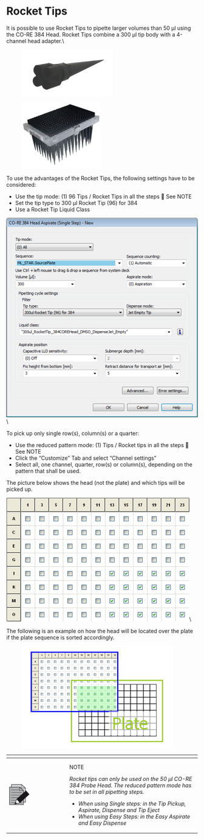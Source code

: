 # Rocket Tips

It is possible to use Rocket Tips to pipette larger volumes than 50 µl using the CO-RE 384 Head. Rocket Tips combine a 300 µl tip body with a 4-channel head adapter.\


<div>

<figure><img src="../../.gitbook/assets/image (16) (1) (1) (1) (1) (1) (1) (1).png" alt="" width="240"><figcaption></figcaption></figure>

 

<figure><img src="../../.gitbook/assets/image (17) (1) (1) (1) (1) (1) (1) (1).png" alt="" width="209"><figcaption></figcaption></figure>

</div>

To use the advantages of the Rocket Tips, the following settings have to be considered:

* Use the tip mode: (1) 96 Tips / Rocket Tips in all the steps  See NOTE
* Set the tip type to 300 µl Rocket Tip (96) for 384
* Use a Rocket Tip Liquid Class

![](<../../.gitbook/assets/image (18) (1) (1) (1) (1) (1) (1) (1).png>)\




To pick up only single row(s), column(s) or a quarter:

* Use the reduced pattern mode: (1) Tips / Rocket tips in all the steps  See NOTE
* Click the “Customize” Tab and select “Channel settings”
* Select all, one channel, quarter, row(s) or column(s), depending on the pattern that shall be used.

The picture below shows the head (not the plate) and which tips will be picked up.

![](<../../.gitbook/assets/image (19) (1) (1) (1) (1) (1) (1) (1).png>)\


The following is an example on how the head will be located over the plate if the plate sequence is sorted accordingly.

<figure><img src="../../.gitbook/assets/image (20) (1) (1) (1) (1) (1) (1) (1).png" alt=""><figcaption></figcaption></figure>

<table data-header-hidden><thead><tr><th width="145"></th><th></th></tr></thead><tbody><tr><td><img src="../../.gitbook/assets/image (10) (1) (1) (1) (1) (1) (1) (1) (1) (1) (1) (1) (1).png" alt="" data-size="original"></td><td><p>NOTE</p><p><em>Rocket tips can only be used on the 50 µl CO-RE 384 Probe Head. The reduced pattern mode has to be set in all pipetting steps.</em></p><ul><li><em>When using Single steps: in the Tip Pickup, Aspirate, Dispense and Tip Eject</em></li><li><em>When using Easy Steps: in the Easy Aspirate and Easy Dispense</em></li></ul></td></tr></tbody></table>
